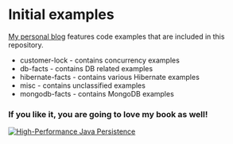 Initial examples
====================

[My personal blog](http://vladmihalcea.com/) features code examples that are included in this repository.

* customer-lock - contains concurrency examples
* db-facts - contains DB related examples
* hibernate-facts - contains various Hibernate examples
* misc - contains unclassified examples
* mongodb-facts - contains MongoDB examples

### If you like it, you are going to love my book as well! 

<a href="https://vladmihalcea.com/books/high-performance-java-persistence?utm_source=GitHub&utm_medium=banner&utm_campaign=vladmihalceawpcom">
<img src="https://vladmihalcea.files.wordpress.com/2015/11/hpjp_small.jpg" alt="High-Performance Java Persistence">
</a>

